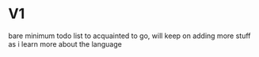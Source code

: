# V1
bare minimum todo list to acquainted to go, will keep on adding more stuff as i learn more about the language